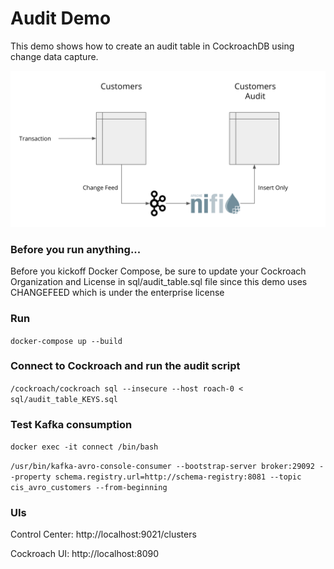 # Audit Demo

This demo shows how to create an audit table in CockroachDB using change data capture.

![Audit Demo](/images/Audit_Demo.png)

### Before you run anything...

Before you kickoff Docker Compose, be sure to update your Cockroach Organization and License in sql/audit_table.sql file since this demo uses CHANGEFEED which is under the enterprise license


### Run

`docker-compose up --build`

### Connect to Cockroach and run the audit script

`/cockroach/cockroach sql --insecure --host roach-0 < sql/audit_table_KEYS.sql`


### Test Kafka consumption

`docker exec -it connect /bin/bash`

`/usr/bin/kafka-avro-console-consumer --bootstrap-server broker:29092 --property schema.registry.url=http://schema-registry:8081 --topic cis_avro_customers --from-beginning`


### UIs

Control Center: http://localhost:9021/clusters

Cockroach UI: http://localhost:8090

